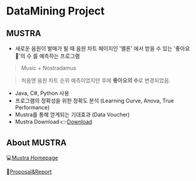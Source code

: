 # DataMining Project
## MUSTRA
- 새로운 음원이 발매가 될 때 음원 차트 페이지인 '멜론' 에서 받을 수 있는 '좋아요💚'의 수 를 예측하는 프로그램 
>Music + Nostradamus

>처음엔 음원 차트 순위 예측이었지만 후에 **좋아요의 수**로 변경되었음.
- Java, C#, Python 사용
- 프로그램의 정확성을 위한 정확도 분석 (Learning Curve, Anova, True Performance)
- Mustra를 통해 얻게되는 기대효과 (Data Voucher)
- Mustra Download 👉[Download](https://mustra-fan.github.io/posts/download-mustra)

## About MUSTRA
💻[Mustra Homepage](https://mustra-fan.github.io/)

🎵[Proposal&Report](https://github.com/sg05138/DataMining/tree/master/MUSTRA)
